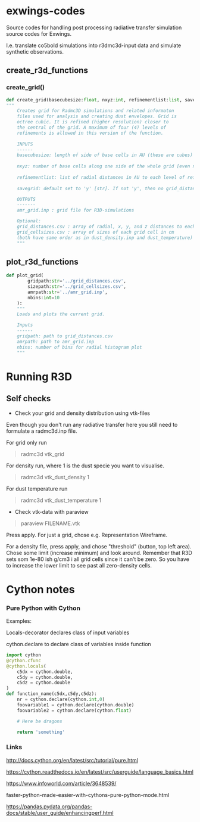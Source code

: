 # exwings-codes

Source codes for handling post processing radiative transfer simulation source codes for Exwings.

I.e. translate co5bold simulations into r3dmc3d-input data and simulate synthetic observations.

## create_r3d_functions

### create_grid()
```py
def create_grid(basecubesize:float, nxyz:int, refinementlist:list, savegrid:str='y'):
"""
    Creates grid for Radmc3D simulations and related informaton 
    files used for analysis and creating dust envelopes. Grid is 
    octree cubic. It is refined (higher resolution) closer to 
    the central of the grid. A maximum of four (4) levels of 
    refinements is allowed in this version of the function.
    
    INPUTS
    ------
    basecubesize: length of side of base cells in AU (these are cubes) [int or float]
    
    nxyz: number of base cells along one side of the whole grid [even number, int]
    
    refinementlist: list of radial distances in AU to each level of refinement [float,float], no more than 4 numbers!
    
    savegrid: default set to 'y' [str]. If not 'y', then no grid_distances.csv or grid_cellsizes.csv will be saved. These are useful for analysing inputs and outputs of R3D!

    OUTPUTS
    -------
    amr_grid.inp : grid file for R3D-simulations

    Optional: 
    grid_distances.csv : array of radial, x, y, and z distances to each grid cell in cm
    grid_cellsizes.csv : array of sizes of each grid cell in cm
    (both have same order as in dust_density.inp and dust_temperature)
    """
```


## plot_r3d_functions

```py
def plot_grid(
        gridpath:str='../grid_distances.csv',
        sizepath:str='../grid_cellsizes.csv',
        amrpath:str='../amr_grid.inp',
        nbins:int=10
    ):
    """
    Loads and plots the current grid.

    Inputs
    ------
    gridpath: path to grid_distances.csv
    amrpath: path to amr_grid.inp
    nbins: number of bins for radial histogram plot
    """
```

# Running R3D

## Self checks

- Check your grid and density distribution using vtk-files

Even though you don't run any radiative transfer here you still need to formulate a radmc3d.inp file.

For grid only run

> radmc3d vtk_grid

For density run, where 1 is the dust specie you want to visualise.

> radmc3d vtk_dust_density 1

For dust temperature run

> radmc3d vtk_dust_temperature 1

- Check vtk-data with paraview

> paraview FILENAME.vtk

Press apply. For just a grid, chose e.g. Representation Wireframe.

For a density file, press apply, and chose "threshold" (button, top left area). Chose some limit (increase minimum) and look around. Remember that R3D sets som 1e-80 ish g/cm3 i all grid cells since it can't be zero. So you have to increase the lower limit to see past all zero-density cells.

# Cython notes

### Pure Python with Cython

Examples:

Locals-decorator declares class of input variables

cython.declare to declare class of variables inside function

```py
import cython
@cython.cfunc
@cython.locals(
    c5dx = cython.double,
    c5dy = cython.double,
    c5dz = cython.double
)
def function_name(c5dx,c5dy,c5dz):
    nr = cython.declare(cython.int,0)
    foovariable1 = cython.declare(cython.double)
    foovariable2 = cython.declare(cython.float)

    # Here be dragons

    return 'something'
```

### Links

http://docs.cython.org/en/latest/src/tutorial/pure.html

https://cython.readthedocs.io/en/latest/src/userguide/language_basics.html

https://www.infoworld.com/article/3648539/

faster-python-made-easier-with-cythons-pure-python-mode.html

https://pandas.pydata.org/pandas-docs/stable/user_guide/enhancingperf.html

